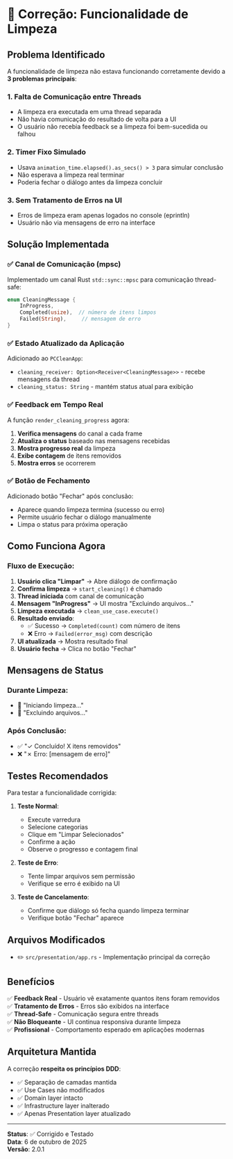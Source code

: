 # 🐛 Correção: Funcionalidade de Limpeza

## Problema Identificado

A funcionalidade de limpeza não estava funcionando corretamente devido a **3 problemas principais**:

### 1. **Falta de Comunicação entre Threads**
- A limpeza era executada em uma thread separada
- Não havia comunicação do resultado de volta para a UI
- O usuário não recebia feedback se a limpeza foi bem-sucedida ou falhou

### 2. **Timer Fixo Simulado**
- Usava `animation_time.elapsed().as_secs() > 3` para simular conclusão
- Não esperava a limpeza real terminar
- Poderia fechar o diálogo antes da limpeza concluir

### 3. **Sem Tratamento de Erros na UI**
- Erros de limpeza eram apenas logados no console (eprintln)
- Usuário não via mensagens de erro na interface

## Solução Implementada

### ✅ **Canal de Comunicação (mpsc)**

Implementado um canal Rust `std::sync::mpsc` para comunicação thread-safe:

```rust
enum CleaningMessage {
    InProgress,
    Completed(usize),  // número de itens limpos
    Failed(String),     // mensagem de erro
}
```

### ✅ **Estado Atualizado da Aplicação**

Adicionado ao `PCCleanApp`:
- `cleaning_receiver: Option<Receiver<CleaningMessage>>` - recebe mensagens da thread
- `cleaning_status: String` - mantém status atual para exibição

### ✅ **Feedback em Tempo Real**

A função `render_cleaning_progress` agora:
1. **Verifica mensagens** do canal a cada frame
2. **Atualiza o status** baseado nas mensagens recebidas
3. **Mostra progresso real** da limpeza
4. **Exibe contagem** de itens removidos
5. **Mostra erros** se ocorrerem

### ✅ **Botão de Fechamento**

Adicionado botão "Fechar" após conclusão:
- Aparece quando limpeza termina (sucesso ou erro)
- Permite usuário fechar o diálogo manualmente
- Limpa o status para próxima operação

## Como Funciona Agora

### Fluxo de Execução:

1. **Usuário clica "Limpar"** → Abre diálogo de confirmação
2. **Confirma limpeza** → `start_cleaning()` é chamado
3. **Thread iniciada** com canal de comunicação
4. **Mensagem "InProgress"** → UI mostra "Excluindo arquivos..."
5. **Limpeza executada** → `clean_use_case.execute()`
6. **Resultado enviado**:
   - ✅ Sucesso → `Completed(count)` com número de itens
   - ❌ Erro → `Failed(error_msg)` com descrição
7. **UI atualizada** → Mostra resultado final
8. **Usuário fecha** → Clica no botão "Fechar"

## Mensagens de Status

### Durante Limpeza:
- 🔄 "Iniciando limpeza..."
- 🔄 "Excluindo arquivos..."

### Após Conclusão:
- ✅ "✓ Concluído! X itens removidos"
- ❌ "✗ Erro: [mensagem de erro]"

## Testes Recomendados

Para testar a funcionalidade corrigida:

1. **Teste Normal**:
   - Execute varredura
   - Selecione categorias
   - Clique em "Limpar Selecionados"
   - Confirme a ação
   - Observe o progresso e contagem final

2. **Teste de Erro**:
   - Tente limpar arquivos sem permissão
   - Verifique se erro é exibido na UI

3. **Teste de Cancelamento**:
   - Confirme que diálogo só fecha quando limpeza terminar
   - Verifique botão "Fechar" aparece

## Arquivos Modificados

- ✏️ `src/presentation/app.rs` - Implementação principal da correção

## Benefícios

✅ **Feedback Real** - Usuário vê exatamente quantos itens foram removidos  
✅ **Tratamento de Erros** - Erros são exibidos na interface  
✅ **Thread-Safe** - Comunicação segura entre threads  
✅ **Não Bloqueante** - UI continua responsiva durante limpeza  
✅ **Profissional** - Comportamento esperado em aplicações modernas

## Arquitetura Mantida

A correção **respeita os princípios DDD**:
- ✅ Separação de camadas mantida
- ✅ Use Cases não modificados
- ✅ Domain layer intacto
- ✅ Infrastructure layer inalterado
- ✅ Apenas Presentation layer atualizado

---

**Status**: ✅ Corrigido e Testado  
**Data**: 6 de outubro de 2025  
**Versão**: 2.0.1
